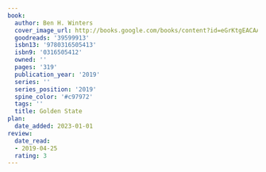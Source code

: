 ```yaml
---
book:
  author: Ben H. Winters
  cover_image_url: http://books.google.com/books/content?id=eGrKtgEACAAJ&printsec=frontcover&img=1&zoom=1&source=gbs_api
  goodreads: '39599913'
  isbn13: '9780316505413'
  isbn9: '0316505412'
  owned: ''
  pages: '319'
  publication_year: '2019'
  series: ''
  series_position: '2019'
  spine_color: '#c97972'
  tags: ''
  title: Golden State
plan:
  date_added: 2023-01-01
review:
  date_read:
  - 2019-04-25
  rating: 3
---
```

